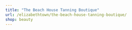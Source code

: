 ```yaml
---
title: "The Beach House Tanning Boutique"
url: /elizabethtown/the-beach-house-tanning-boutique/
shop: beauty
---
```

